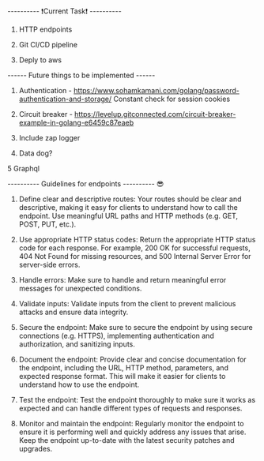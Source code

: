 
---------- ❗️Current Task❗️ ----------

1. HTTP endpoints 

2. Git CI/CD pipeline

3. Deply to aws

------ Future things to be implemented ------

1. Authentication - https://www.sohamkamani.com/golang/password-authentication-and-storage/
Constant check for session cookies

2. Circuit breaker - https://levelup.gitconnected.com/circuit-breaker-example-in-golang-e6459c87eaeb

3. Include zap logger

4. Data dog?

5 Graphql

---------- Guidelines for endpoints ---------- 😎
1. Define clear and descriptive routes: Your routes should be clear and descriptive, making it easy for clients to understand how to call the endpoint. Use meaningful URL paths and HTTP methods (e.g. GET, POST, PUT, etc.).

2. Use appropriate HTTP status codes: Return the appropriate HTTP status code for each response. For example, 200 OK for successful requests, 404 Not Found for missing resources, and 500 Internal Server Error for server-side errors.

3. Handle errors: Make sure to handle and return meaningful error messages for unexpected conditions.

4. Validate inputs: Validate inputs from the client to prevent malicious attacks and ensure data integrity.

5. Secure the endpoint: Make sure to secure the endpoint by using secure connections (e.g. HTTPS), implementing authentication and authorization, and sanitizing inputs.

6. Document the endpoint: Provide clear and concise documentation for the endpoint, including the URL, HTTP method, parameters, and expected response format. This will make it easier for clients to understand how to use the endpoint.

7. Test the endpoint: Test the endpoint thoroughly to make sure it works as expected and can handle different types of requests and responses.

8. Monitor and maintain the endpoint: Regularly monitor the endpoint to ensure it is performing well and quickly address any issues that arise. Keep the endpoint up-to-date with the latest security patches and upgrades.

